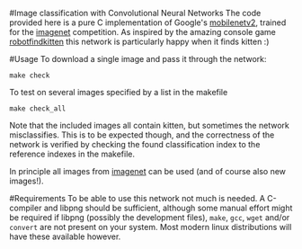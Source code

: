 #Image classification with Convolutional Neural Networks
The code provided here is a pure C implementation of Google's [mobilenetv2](https://arxiv.org/abs/1801.04381), trained for the [imagenet](www.image-net.org/) competition.
As inspired by the amazing console game [robotfindkitten](https://en.wikipedia.org/wiki/Robotfindskitten) this network is particularly happy when it finds kitten :)

#Usage
To download a single image and pass it through the network:
```shell
make check
```

To test on several images specified by a list in the makefile
```shell
make check_all
```

Note that the included images all contain kitten, but sometimes the network misclassifies.
This is to be expected though, and the correctness of the network is verified by checking the found classification index to the reference indexes in the makefile.

In principle all images from [imagenet](www.image-net.org/) can be used (and of course also new images!).

#Requirements
To be able to use this network not much is needed.
A C-compiler and libpng should be sufficient, although some manual effort might be required if libpng (possibly the development files), ```make```, ```gcc```, ```wget``` and/or ```convert``` are not present on your system.
Most modern linux distributions will have these available however.
